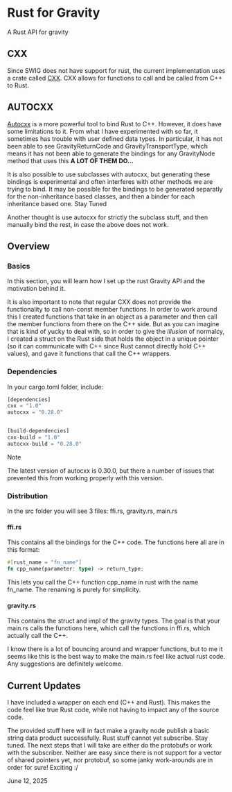 # Rust for Gravity

A Rust API for gravity

## CXX

Since SWIG does not have support for rust, the current implementation uses a crate called [CXX](https://cxx.rs). CXX allows for functions to call and be called from C++ to Rust. 

## AUTOCXX
[Autocxx](https://google.github.io/autocxx/index.html) is a more powerful tool to bind Rust to C++. However, it does have some limitations to it. From what I have experimented with so far, it sometimes has trouble with user defined data types. In particular, it has not been able to see GravityReturnCode and GravityTransportType, which means it has not been able to generate the bindings for any GravityNode method that uses this **A LOT OF THEM DO...**

It is also possible to use subclasses with autocxx, but generating these bindings is experimental and often interferes with other methods we are trying to bind. It may be possible for the bindings to be generated separatly for the non-inheritance based classes, and then a binder for each inheritance based one. Stay Tuned

Another thought is use autocxx for strictly the subclass stuff, and then manually  bind the rest, in case the above does not work. 

## Overview
### Basics
In this section, you will learn how I set up the rust Gravity API and the motivation behind it.

It is also important to note that regular CXX does not provide the functionality to call non-const member functions. In order to work around this I created functions that take in an object as a parameter and then call the member functions from there on the C++ side. But as you can imagine that is kind of yucky to deal with, so in order to give the *illusion* of normalcy, I created a struct on the Rust side that holds the object in a unique pointer (so it can communicate with C++ since Rust cannot directly hold C++ values), and gave it functions that call the C++ wrappers. 

### Dependencies
In your cargo.toml folder, include: 
```Rust
[dependencies]
cxx = "1.0"
autocxx = "0.28.0"


[build-dependencies]
cxx-build = "1.0"
autocxx-build = "0.28.0"

```

> [!NOTE]
> The latest version of autocxx is 0.30.0, but there a number of issues that prevented  this from working properly with this version.

### Distribution
In the src folder you will see 3 files: ffi.rs, gravity.rs, main.rs

#### ffi.rs
This contains all the bindings for the C++ code. The functions here all are in this format:
```Rust
#[rust_name = "fn_name"]
fn cpp_name(parameter: type) -> return_type;
```
This lets you call the C++ function cpp_name in rust with the name fn_name. The renaming is purely for simplicity. 

#### gravity.rs
This contains the struct and impl of the gravity types. The goal is that your main.rs calls the functions here, which call the functions in ffi.rs, which actually call the C++.

I know there is a lot of bouncing around and wrapper functions, but to me it seems like this is the best way to make the main.rs feel like actual rust code. Any suggestions are definitely welcome.


## Current Updates

I have included a wrapper on each end (C++ and Rust). This makes the code feel like true Rust code, while not having to impact any of the source code.

The provided stuff here will in fact make a gravity node publish a basic string data product successfully. Rust stuff cannot yet subscribe. Stay tuned. The next steps that I will take are either do the protobufs or work with the subscriber. Neither are easy since there is not support for a vector of shared pointers yet, nor protobuf, so some janky work-arounds are in order for sure! Exciting :/

June 12, 2025